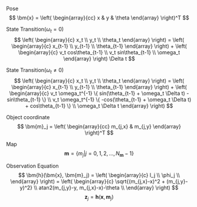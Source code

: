 Pose  
$$
  \bm{x} = 
  \left(
    \begin{array}{cc}
    x & y & \theta
    \end{array}
  \right)^T
$$

State Transition($\omega_t=0$)
$$
  \left(
    \begin{array}{c}
      x_t \\
      y_t \\
      \theta_t
    \end{array}
  \right) = 
  \left(
    \begin{array}{c}
      x_{t-1} \\
      y_{t-1} \\
      \theta_{t-1}
    \end{array}
  \right) + 
  \left(
    \begin{array}{c}
      v_t cos\theta_{t-1} \\
      v_t sin\theta_{t-1} \\
      \omega_t
    \end{array}
  \right) \Delta t
$$  

State Transition($\omega_t\neq0$)
$$
  \left(
    \begin{array}{c}
      x_t \\
      y_t \\
      \theta_t
    \end{array}
  \right) = 
  \left(
    \begin{array}{c}
      x_{t-1} \\
      y_{t-1} \\
      \theta_{t-1}
    \end{array}
  \right) + 
  \left(
    \begin{array}{c}
      v_t \omega_t^{-1} \{ sin(\theta_{t-1} + \omega_t \Delta t) - sin\theta_{t-1} \} \\
      v_t \omega_t^{-1} \{ -cos(\theta_{t-1} + \omega_t \Delta t) + cos\theta_{t-1} \} \\
      \omega_t \Delta t
    \end{array}
  \right)
$$

Object coordinate  
$$
\bm{m}_j = 
  \left(
    \begin{array}{cc}
    m_{j,x} & m_{j,y}
    \end{array}
  \right)^T
$$

Map  
$$
\bm{m} = \{m_j|j=0,1,2,...,N_{\bm{m}}-1\}
$$

Observation Equation  
$$
\bm{h}(\bm{x}, \bm{m}_j) = 
  \left(
    \begin{array}{c}
      l_j \\
      \phi_j \\
    \end{array}
  \right) =
  \left(
    \begin{array}{c}
      \sqrt{(m_{j,x}-x)^2 + (m_{j,y}-y)^2} \\
      atan2(m_{j,y}-y, m_{j,x}-x)-\theta \\
    \end{array}
  \right)
$$
$$
\bm{z}_j = \bm{h}(\bm{x}, \bm{m}_j)
$$